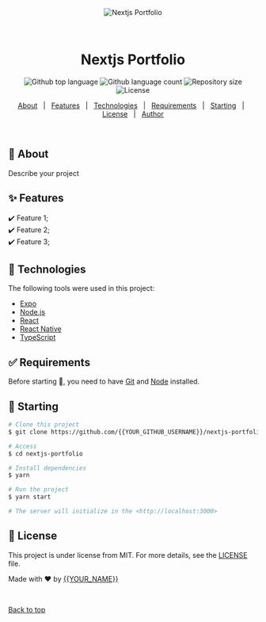 <div align="center" id="top"> 
  <img src="./.github/app.gif" alt="Nextjs Portfolio" />

  &#xa0;

  <!-- <a href="https://nextjsportfolio.netlify.app">Demo</a> -->
</div>

<h1 align="center">Nextjs Portfolio</h1>

<p align="center">
  <img alt="Github top language" src="https://img.shields.io/github/languages/top/{{YOUR_GITHUB_USERNAME}}/nextjs-portfolio?color=56BEB8">

  <img alt="Github language count" src="https://img.shields.io/github/languages/count/{{YOUR_GITHUB_USERNAME}}/nextjs-portfolio?color=56BEB8">

  <img alt="Repository size" src="https://img.shields.io/github/repo-size/{{YOUR_GITHUB_USERNAME}}/nextjs-portfolio?color=56BEB8">

  <img alt="License" src="https://img.shields.io/github/license/{{YOUR_GITHUB_USERNAME}}/nextjs-portfolio?color=56BEB8">

  <!-- <img alt="Github issues" src="https://img.shields.io/github/issues/{{YOUR_GITHUB_USERNAME}}/nextjs-portfolio?color=56BEB8" /> -->

  <!-- <img alt="Github forks" src="https://img.shields.io/github/forks/{{YOUR_GITHUB_USERNAME}}/nextjs-portfolio?color=56BEB8" /> -->

  <!-- <img alt="Github stars" src="https://img.shields.io/github/stars/{{YOUR_GITHUB_USERNAME}}/nextjs-portfolio?color=56BEB8" /> -->
</p>

<!-- Status -->

<!-- <h4 align="center"> 
	🚧  Nextjs Portfolio 🚀 Under construction...  🚧
</h4> 

<hr> -->

<p align="center">
  <a href="#dart-about">About</a> &#xa0; | &#xa0; 
  <a href="#sparkles-features">Features</a> &#xa0; | &#xa0;
  <a href="#rocket-technologies">Technologies</a> &#xa0; | &#xa0;
  <a href="#white_check_mark-requirements">Requirements</a> &#xa0; | &#xa0;
  <a href="#checkered_flag-starting">Starting</a> &#xa0; | &#xa0;
  <a href="#memo-license">License</a> &#xa0; | &#xa0;
  <a href="https://github.com/{{YOUR_GITHUB_USERNAME}}" target="_blank">Author</a>
</p>

<br>

## :dart: About ##

Describe your project

## :sparkles: Features ##

:heavy_check_mark: Feature 1;\
:heavy_check_mark: Feature 2;\
:heavy_check_mark: Feature 3;

## :rocket: Technologies ##

The following tools were used in this project:

- [Expo](https://expo.io/)
- [Node.js](https://nodejs.org/en/)
- [React](https://pt-br.reactjs.org/)
- [React Native](https://reactnative.dev/)
- [TypeScript](https://www.typescriptlang.org/)

## :white_check_mark: Requirements ##

Before starting :checkered_flag:, you need to have [Git](https://git-scm.com) and [Node](https://nodejs.org/en/) installed.

## :checkered_flag: Starting ##

```bash
# Clone this project
$ git clone https://github.com/{{YOUR_GITHUB_USERNAME}}/nextjs-portfolio

# Access
$ cd nextjs-portfolio

# Install dependencies
$ yarn

# Run the project
$ yarn start

# The server will initialize in the <http://localhost:3000>
```

## :memo: License ##

This project is under license from MIT. For more details, see the [LICENSE](LICENSE.md) file.


Made with :heart: by <a href="https://github.com/{{YOUR_GITHUB_USERNAME}}" target="_blank">{{YOUR_NAME}}</a>

&#xa0;

<a href="#top">Back to top</a>
